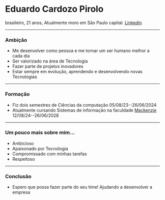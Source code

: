 <html>
	<head>
		<meta charset="UTF-8">
	</head>
	<body>
		<h1>Eduardo Cardozo Pirolo</h1>
		<p>brasileiro, 21 anos, Atualmente moro em São Paulo capital. <a href="https://www.linkedin.com/in/eduardocardozopirolo/">Linkedin</a></p>
		<hr></hr>
		<h3>Ambição</h3>
		<ul>
			<li>Me desenvolver como pessoa e me tornar um ser humano melhor a cada dia </li>
			<li>Ser valorizado na área de Tecnologia</li>
			<li>Fazer parte de projetos inovadores</li>
			<li>Estar sempre em evolução, aprendendo e desenvolvendo novas Tecnologias</li>
		</ul>
		<hr></hr>
		<h3>Formação</h3>
		<ul>
			<li>Fiz dois semestres de Ciências da computação 05/08/23--26/06/2024</li>
			<li>Atualmente cursando Sistemas de informação na faculdade <a href="https://www.mackenzie.br/">Mackenzie</a> 12/08/24--26/06/2028</li>
		</ul>
		<hr></hr>
		<h3>Um pouco mais sobre mim...</h3>
		<ul>
			<li>Ambicioso</li>
			<li>Apaixonado por Tecnologia </li>
			<li>Compromissado com minhas tarefas</li>
			<li>Respeitoso</li>
		</ul>
		<hr></hr>
		<h3>Conclusão</h3>
		<ul>
			<li>Espero que possa fazer parte do seu time! Ajudando a desenvolver a empresa</li>
		</ul>

